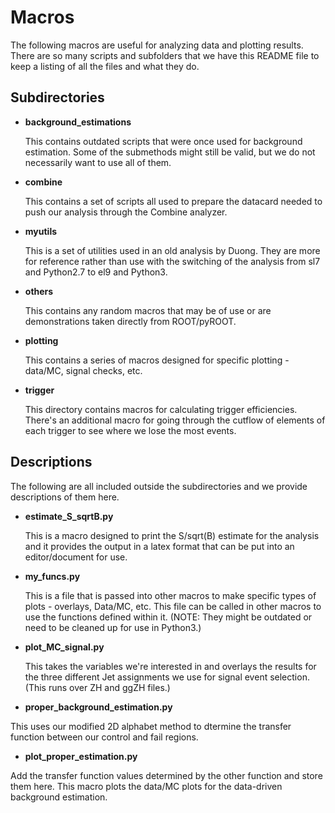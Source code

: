 # Macros

The following macros are useful for analyzing data and plotting results. There are so many scripts and subfolders that we have this README file to keep a listing of all the files and what they do.

## Subdirectories

- **background_estimations**
  
  This contains outdated scripts that were once used for background estimation. Some of the submethods might still be valid, but we do not necessarily want to use all of them.

- **combine**
  
  This contains a set of scripts all used to prepare the datacard needed to push our analysis through the Combine analyzer.
  
- **myutils**
  
  This is a set of utilities used in an old analysis by Duong. They are more for reference rather than use with the switching of the analysis from sl7 and Python2.7 to el9 and Python3.

- **others**
  
  This contains any random macros that may be of use or are demonstrations taken directly from ROOT/pyROOT.

- **plotting**
  
  This contains a series of macros designed for specific plotting - data/MC, signal checks, etc.
 
- **trigger**
  
  This directory contains macros for calculating trigger efficiencies. There's an additional macro for going through the cutflow of elements of each trigger to see where we lose the most events.

## Descriptions
The following are all included outside the subdirectories and we provide descriptions of them here.

- **estimate_S_sqrtB.py**
  
  This is a macro designed to print the S/sqrt(B) estimate for the analysis and it provides the output in a latex format that can be put into an editor/document for use.

- **my_funcs.py**
  
  This is a file that is passed into other macros to make specific types of plots - overlays, Data/MC, etc. This file can be called in other macros to use the functions defined within it. (NOTE: They might be outdated or need to be cleaned up for use in Python3.)


- **plot_MC_signal.py**
  
  This takes the variables we're interested in and overlays the results for the three different Jet assignments we use for signal event selection. (This runs over ZH and ggZH files.)


- **proper_background_estimation.py**
  
This uses our modified 2D alphabet method to dtermine the transfer function between our control and fail regions.

- **plot_proper_estimation.py**
  
 Add the transfer function values determined by the other function and store them here. This macro plots the data/MC plots for the data-driven background estimation.
